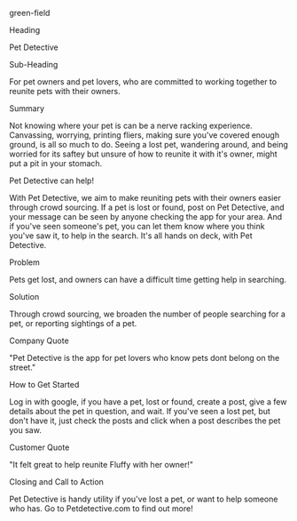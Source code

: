 
green-field

Heading

Pet Detective

Sub-Heading

For pet owners and pet lovers, who are committed to working together to reunite pets with their owners.

Summary

Not knowing where your pet is can be a nerve racking experience. Canvassing, worrying, printing fliers, making sure you've covered enough ground, is all so much to do. Seeing a lost pet, wandering around, and being worried for its saftey but unsure of how to reunite it with it's owner, might put a pit in your stomach.

Pet Detective can help!

With Pet Detective, we aim to make reuniting pets with their owners easier through crowd sourcing. If a pet is lost or found, post on Pet Detective, and your message can be seen by anyone checking the app for your area.
And if you've seen someone's pet, you can let them know where you think you've saw it, to help in the search. It's all hands on deck, with Pet Detective.

Problem

Pets get lost, and owners can have a difficult time getting help in searching.

Solution

Through crowd sourcing, we broaden the number of people searching for a pet, or reporting sightings of a pet.

Company Quote

"Pet Detective is the app for pet lovers who know pets dont belong on the street."

How to Get Started

Log in with google, if you have a pet, lost or found, create a post, give a few details about the pet in question, and wait. If you've seen a lost pet, but don't have it, just check the posts and click when a post describes the pet you saw.

Customer Quote

"It felt great to help reunite Fluffy with her owner!"

Closing and Call to Action

Pet Detective is handy utility if you've lost a pet, or want to help someone who has.
Go to Petdetective.com to find out more!